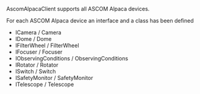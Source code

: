 AscomAlpacaClient supports all ASCOM Alpaca devices.

For each ASCOM Alpaca device an interface and a class has been defined

- ICamera / Camera
- IDome / Dome
- IFilterWheel / FilterWheel
- IFocuser / Focuser
- IObservingConditions / ObservingConditions
- IRotator / Rotator
- ISwitch / Switch
- ISafetyMonitor / SafetyMonitor
- ITelescope / Telescope